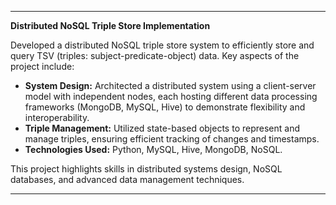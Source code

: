 
---

**Distributed NoSQL Triple Store Implementation**

Developed a distributed NoSQL triple store system to efficiently store and query TSV (triples: subject-predicate-object) data. Key aspects of the project include:

- **System Design:** Architected a distributed system using a client-server model with independent nodes, each hosting different data processing frameworks (MongoDB, MySQL, Hive) to demonstrate flexibility and interoperability.
- **Triple Management:** Utilized state-based objects to represent and manage triples, ensuring efficient tracking of changes and timestamps.
- **Technologies Used:** Python, MySQL, Hive, MongoDB, NoSQL.

This project highlights skills in distributed systems design, NoSQL databases, and advanced data management techniques.

---

